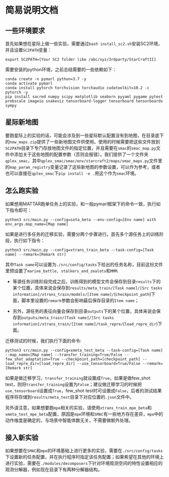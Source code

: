# 简易说明文档

## 一些环境要求

首先如果想在星际上做一些实验，需要通过`bash install_sc2.sh`安装SC2环境，并且设置`SC2PATH`变量：

```
export SC2PATH=[Your SC2 folder like /abc/xyz/3rdparty/StarCraftII]
```

需要安装的python环境，之前总结需要的一些依赖如下：

```
conda create -n pymarl python=3.7 -y
conda activate pymarl
conda install pytorch torchvision torchaudio cudatoolkit=10.2 -c pytorch -y
pip install sacred numpy scipy matplotlib seaborn pyyaml pygame pytest probscale imageio snakeviz tensorboard-logger tensorboard tensorboardx sympy
```

## 星际新地图

要跑星际上的实验的话，可能会涉及到一些星际默认配置没有到地图，在目录底下的`new_maps.zip`提供了一些新地图文件供使用。使用的时候需要把这些文件放到`SC2PATH`目录下专门存放地图文件的指定位置，并且需要在`smac`的`smac_map.py`文件中添加关于这些地图的配置参数（否则会报错）。我们提供了一个文件夹`qplex_smac`，其中`qplex_smac/smac/env/starcraft2/maps/smac_maps.py`文件里的`map_param_registry`变量记录了这些新地图的参数设置，可以作为参考，或者也可以直接在`qplex_smac`下`pip install -e .`用这个作为`smac`环境。

## 怎么跑实验

如果想用MATTAR跑单任务上的实验，和一般pymarl框架下的命令一致，执行如下指令即可：

```
python3 src/main.py --config=sota_beta --env-config=[Env name] with env_args.map_name=[Map name]
```

如果是进行多任务的迁移实验，需要分两个步骤进行。首先多个源任务上的训练阶段，执行如下指令：

```
python3 src/main.py --config=xtrans_train_beta --task-config=[Task name] --remark=[Remark str]
```

其中`Task name`可以设置为`./src/config/tasks`下给出的任务名称，目前这份文件里预设置了`marine_battle, stalkers_and_zealots`和`MMM`.

- 等源任务训练阶段完成之后，训练得到的模型文件会保存到目录`results`下的某个位置，具体来说会保存到`results/meta_train/[Task name]/[Src tasks information]/xtrans_train/models/[Item name]/`(`checkpoint_path`)下面，脚本里设置的`remark`参数会影响最后保存目录的`Item name`；

- 另外，源任务的表征向量会保存到目录`outputs`下的某个位置，具体来说会保存到`outputs/meta_train/[Task name]/[Src tasks information]/xtrans_train/[Item name]/task_repre/`(`load_repre_dir`)下面。

迁移测试的时候，我们执行下面的命令:

```
python3 src/main.py --config=xmeta_test_beta --task-config=[Task name] --map_name=[Map name] --transfer_training=True/False --few_shot_adaptation=True --checkpoint_path=[checkpoint_path] --load_repre_dir=[load_repre_dir] --use_tensorboard=True/False --remark=[Remark str]
```

如果是做迁移学习，`transfer_training`就设置成`True`，如果是做few_shot test，则将`transfer_training`设置为`False`；建议做迁移学习的时候把`use_tensorboard`设置成`True`，few_shot test时可设置成`False`，后者的测试结果程序将存储到`results/meta_test`目录下对应位置的`.json`文件中。

另外请注意，如果想要跑`mpe`相关的实验，请使用`xtrans_train_mpe_beta`和`xmeta_test_mpe_beta`配置，原因是`mpe`环境和`SMAC`有一些地方存在差异，`mpe`中的动作维度是确定的，与场景中智能体数无关，不需要做额外处理。

## 接入新实验

如果想要在`SMAC`和`mpe`的环境基础上进行更多的实验，需要在`./src/config/tasks`下设置新的任务配置，并在执行程序时指定该任务配置；如果希望在其他的环境上进行实验，需要在`./modules/decomposers`下针对环境观测空间的特性设置相应的观测分解器，例如现在目录下有两种分解器结构。
